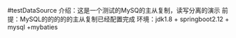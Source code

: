 #testDataSource
介绍：这是一个测试的MySQ的主从复制，读写分离的演示
前提：MySQL的的的的的主从复制已经配置完成
环境：jdk1.8 + springboot2.12 + mysql +mybaties
